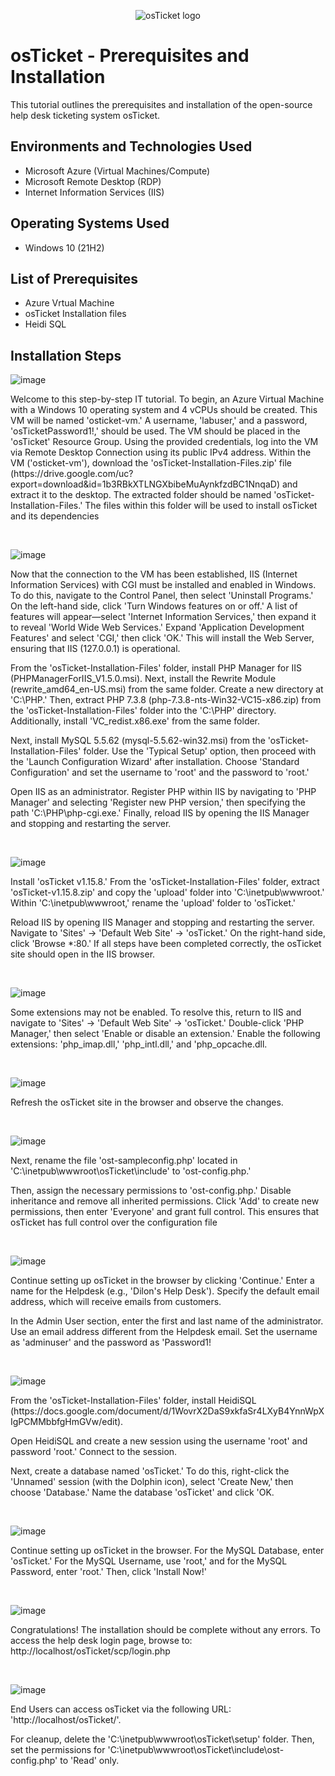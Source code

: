 <p align="center">
<img src="https://i.imgur.com/Clzj7Xs.png" alt="osTicket logo"/>
</p>

<h1>osTicket - Prerequisites and Installation</h1>
This tutorial outlines the prerequisites and installation of the open-source help desk ticketing system osTicket.<br />




<h2>Environments and Technologies Used</h2>

- Microsoft Azure (Virtual Machines/Compute)
- Microsoft Remote Desktop (RDP)
- Internet Information Services (IIS)

<h2>Operating Systems Used </h2>

- Windows 10</b> (21H2)

<h2>List of Prerequisites</h2>

- Azure Vrtual Machine
- osTicket Installation files
- Heidi SQL
  


<h2>Installation Steps</h2>

![image](https://github.com/user-attachments/assets/df81e24f-e702-46f0-a5de-f906c70d4fbb)

<p>
Welcome to this step-by-step IT tutorial. To begin, an Azure Virtual Machine with a Windows 10 operating system and 4 vCPUs should be created. This VM will be named 'osticket-vm.' A username, 'labuser,' and a password, 'osTicketPassword1!,' should be used. The VM should be placed in the 'osTicket' Resource Group. Using the provided credentials, log into the VM via Remote Desktop Connection using its public IPv4 address. Within the VM ('osticket-vm'), download the 'osTicket-Installation-Files.zip' file (https://drive.google.com/uc?export=download&id=1b3RBkXTLNGXbibeMuAynkfzdBC1NnqaD) and extract it to the desktop. The extracted folder should be named 'osTicket-Installation-Files.' The files within this folder will be used to install osTicket and its dependencies
</p>
<br />

![image](https://github.com/user-attachments/assets/23d21404-8641-45af-92f8-8461eb400846)

<p>
Now that the connection to the VM has been established, IIS (Internet Information Services) with CGI must be installed and enabled in Windows. To do this, navigate to the Control Panel, then select 'Uninstall Programs.' On the left-hand side, click 'Turn Windows features on or off.' A list of features will appear—select 'Internet Information Services,' then expand it to reveal 'World Wide Web Services.' Expand 'Application Development Features' and select 'CGI,' then click 'OK.' This will install the Web Server, ensuring that IIS (127.0.0.1) is operational.

From the 'osTicket-Installation-Files' folder, install PHP Manager for IIS (PHPManagerForIIS_V1.5.0.msi). Next, install the Rewrite Module (rewrite_amd64_en-US.msi) from the same folder. Create a new directory at 'C:\PHP.' Then, extract PHP 7.3.8 (php-7.3.8-nts-Win32-VC15-x86.zip) from the 'osTicket-Installation-Files' folder into the 'C:\PHP' directory. Additionally, install 'VC_redist.x86.exe' from the same folder.

Next, install MySQL 5.5.62 (mysql-5.5.62-win32.msi) from the 'osTicket-Installation-Files' folder. Use the 'Typical Setup' option, then proceed with the 'Launch Configuration Wizard' after installation. Choose 'Standard Configuration' and set the username to 'root' and the password to 'root.'

Open IIS as an administrator. Register PHP within IIS by navigating to 'PHP Manager' and selecting 'Register new PHP version,' then specifying the path 'C:\PHP\php-cgi.exe.' Finally, reload IIS by opening the IIS Manager and stopping and restarting the server.

</p>
<br />

![image](https://github.com/user-attachments/assets/7d07bb1a-4d4b-4bab-898c-911e014c72d6)

<p>
Install 'osTicket v1.15.8.' From the 'osTicket-Installation-Files' folder, extract 'osTicket-v1.15.8.zip' and copy the 'upload' folder into 'C:\inetpub\wwwroot.' Within 'C:\inetpub\wwwroot,' rename the 'upload' folder to 'osTicket.'

Reload IIS by opening IIS Manager and stopping and restarting the server. Navigate to 'Sites' -> 'Default Web Site' -> 'osTicket.' On the right-hand side, click 'Browse *:80.' If all steps have been completed correctly, the osTicket site should open in the IIS browser.
</p>
<br />


![image](https://github.com/user-attachments/assets/ed647679-bf53-439e-93e4-c73ea4c39859)

<p>
Some extensions may not be enabled. To resolve this, return to IIS and navigate to 'Sites' -> 'Default Web Site' -> 'osTicket.' Double-click 'PHP Manager,' then select 'Enable or disable an extension.' Enable the following extensions: 'php_imap.dll,' 'php_intl.dll,' and 'php_opcache.dll.

</p>
<br />


![image](https://github.com/user-attachments/assets/28969299-b981-4cc1-b57f-2062e5bfbd89)

<p>
Refresh the osTicket site in the browser and observe the changes.
</p>
<br />

![image](https://github.com/user-attachments/assets/92471705-bc6a-4dd6-91e2-0eabe22e78db)

<p>
Next, rename the file 'ost-sampleconfig.php' located in 'C:\inetpub\wwwroot\osTicket\include' to 'ost-config.php.'

Then, assign the necessary permissions to 'ost-config.php.' Disable inheritance and remove all inherited permissions. Click 'Add' to create new permissions, then enter 'Everyone' and grant full control. This ensures that osTicket has full control over the configuration file

</p>
<br />

![image](https://github.com/user-attachments/assets/97f57258-e6e5-4c00-be07-105bc7ba44de)

<p>
Continue setting up osTicket in the browser by clicking 'Continue.' Enter a name for the Helpdesk (e.g., 'Dilon's Help Desk'). Specify the default email address, which will receive emails from customers.

In the Admin User section, enter the first and last name of the administrator. Use an email address different from the Helpdesk email. Set the username as 'adminuser' and the password as 'Password1!
</p>
<br />

![image](https://github.com/user-attachments/assets/e4eb2c70-693b-473f-bf7f-6f113bc27759)

<p>
From the 'osTicket-Installation-Files' folder, install HeidiSQL (https://docs.google.com/document/d/1WovrX2DaS9xkfaSr4LXyB4YnnWpXIgPCMMbbfgHmGVw/edit).

Open HeidiSQL and create a new session using the username 'root' and password 'root.' Connect to the session.

Next, create a database named 'osTicket.' To do this, right-click the 'Unnamed' session (with the Dolphin icon), select 'Create New,' then choose 'Database.' Name the database 'osTicket' and click 'OK.

</p>
<br />

![image](https://github.com/user-attachments/assets/fe7600c0-f412-42ec-a470-9ab5cef152ee)

<p>
Continue setting up osTicket in the browser. For the MySQL Database, enter 'osTicket.' For the MySQL Username, use 'root,' and for the MySQL Password, enter 'root.' Then, click 'Install Now!'
</p>
<br />

![image](https://github.com/user-attachments/assets/bfef09d6-c5cb-435b-ae73-37253e8a5e1e)

<p>
Congratulations! The installation should be complete without any errors. To access the help desk login page, browse to:
http://localhost/osTicket/scp/login.php
</p>
<br />

![image](https://github.com/user-attachments/assets/013f48ca-3eaa-42f3-a6a7-dd6b30dd382d)

<p>
End Users can access osTicket via the following URL: 'http://localhost/osTicket/'.

For cleanup, delete the 'C:\inetpub\wwwroot\osTicket\setup' folder. Then, set the permissions for 'C:\inetpub\wwwroot\osTicket\include\ost-config.php' to 'Read' only.
</p>
<br />
